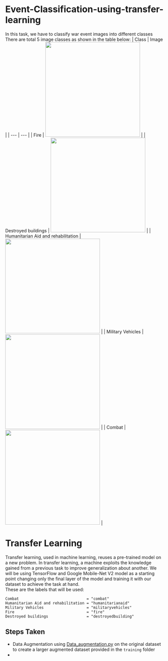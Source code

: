 # Event-Classification-using-transfer-learning
In this task, we have to classify war event images into different classes   
There are total 5 image classes as shown in the table below:
| Class | Image |
| --- | --- |
| Fire |  <img src="https://github.com/Apetun/Event-Classification-using-transfer-learning/assets/114131523/b5e787be-0496-41c5-9bb7-5873fc63f1e0" width="300" /> |
| Destroyed buildings | <img src="https://github.com/Apetun/Event-Classification-using-transfer-learning/assets/114131523/7be5b651-449d-4fef-be0c-65aeb322b598" width="300" /> |
| Humanitarian Aid and rehabilitation | <img src="https://github.com/Apetun/Event-Classification-using-transfer-learning/assets/114131523/b7e55d45-c0a6-4483-b7c5-8573242ae126" width="300" /> |
| Military Vehicles | <img src="https://github.com/Apetun/Event-Classification-using-transfer-learning/assets/114131523/8636a0b1-0e64-43a1-a2dd-c2c9a296648c" width="300" /> |
| Combat | <img src="https://github.com/Apetun/Event-Classification-using-transfer-learning/assets/114131523/e171cb5e-641f-4ae8-ae12-6212786f06a6" width="300" /> |

# Transfer Learning
Transfer learning, used in machine learning, reuses a pre-trained model on a new problem. In transfer learning, a machine exploits the knowledge gained from a previous task to improve generalization about another.
We will be using TensorFlow and Google Mobile-Net V2 model as a starting point changing only the final layer of the model and training it with our dataset to achieve the task at hand.   
These are the labels that will be used:
```
Combat                              = "combat"
Humanitarian Aid and rehabilitation = "humanitarianaid"
Military Vehicles                   = "militaryvehicles"
Fire                                = "fire"
Destroyed buildings                 = "destroyedbuilding"
```
## Steps Taken 
- Data Augmentation using [Data_augmentation.py](Data_augmentation.py) on the original dataset to create a larger augmented dataset provided in the `training` folder
- 
